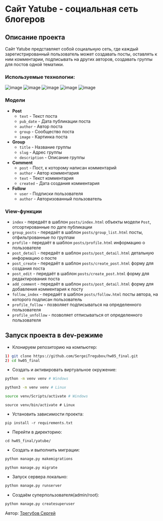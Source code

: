 # Сайт Yatube - социальная сеть блогеров
## Описание проекта
Сайт Yatube представляет собой социальную сеть, где каждый зарегистрированный пользователь может создавать посты, оставлять к ним комментарии, подписывать на других авторов, создавать группы для постов одной тематики.
### Используемые технологии:
![image](https://img.shields.io/badge/Python-FFD43B?style=for-the-badge&logo=python&logoColor=blue)
![image](https://img.shields.io/badge/SQLite-07405E?style=for-the-badge&logo=sqlite&logoColor=white)
![image](https://img.shields.io/badge/Django-092E20?style=for-the-badge&logo=django&logoColor=green)
![image](https://img.shields.io/badge/VSCode-0078D4?style=for-the-badge&logo=visual%20studio%20code&logoColor=white)
![image](https://img.shields.io/badge/GitHub-100000?style=for-the-badge&logo=github&logoColor=white)

### Модели

* **Post**
    * `text` - Текст поста
    * `pub_date` - Дата публикации поста
    * `author` - Автор поста
    * `group` - Сообщество поста
    * `image` - Картинка поста
* **Group**
    * `title` - Название группы
    * `slug` - Адрес группы
    * `description` - Описание группы
* **Comment**
    * `post` - Пост, к которому написан комментарий
    * `author` - Автор комментария
    * `text` - Текст комментария
    * `created` - Дата создания комментария
* **Follow**
    * `user` - Подписки пользователя
    * `author` - Авторизованный пользователь


### View-функции

* `index` - передаёт в шаблон `posts/index.html` объекты модели `Post`, отсортированные по дате публикации
* `group_posts` - передаёт в шаблон `posts/group_list.html` посты, отфильтрованные по группам
* `profile` - передаёт в шаблон `posts/profile.html` информацию о пользователе
* `post_detail` - передаёт в шаблон `posts/post_detail.html` детальную информацию о посте
* `post_create` - передаёт в шаблон `posts/create_post.html` форму для создания поста
* `post_edit` - передаёт в шаблон `posts/create_post.html` форму для редактирования поста
* `add_comment` - передаёт в шаблон `posts/post_detail.html` форму для добавления комментария к посту
* `follow_index` - передаёт в шаблон `posts/follow.html` посты автора, на которого подписан пользователь
* `profile_follow` - позволяет подписываться на определенного пользователя
* `profile_unfollow` - позволяет отписываться от определенного пользователя





## Запуск проекта в dev-режиме
- Клонируем репозиторию на компьютер:
```bash
1) git clone https://github.com/SergeiTregubov/hw05_final.git
2) cd hw05_final
```
- Cоздать и активировать виртуальное окружение:
```bash
python -m venv venv # Windows
```
```bash
python3 -m venv venv # Linux
```
```bash
source venv/Scripts/activate # Windows
```
```
source venv/bin/activate # Linux
```
- Установить зависимости проекта:
```
pip install -r requirements.txt
```
- Перейти в директорию:
```
cd hw05_final/yatube/
```
- Создать и выполнить миграции:
```bash
python manage.py makemigrations
```
```
python manage.py migrate
```
- Запуск сервера локально:
```bash
python manage.py runserver
```
- Создаём суперпользователя(admin/root):
```bash
python manage.py createsuperuser
```

Автор: [Трегубов Сергей](https://github.com/SergeiTregubov)
